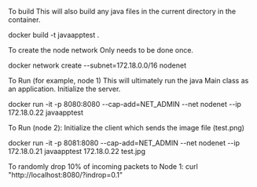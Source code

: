 To build
This will also build any java files in the current directory in the container.

docker build -t javaapptest .

To create the node network
Only needs to be done once.

docker network create --subnet=172.18.0.0/16 nodenet

To Run (for example, node 1)
This will ultimately run the java Main class as an application. Initialize the server.

docker run -it -p 8080:8080 --cap-add=NET_ADMIN --net nodenet --ip 172.18.0.22 javaapptest

To Run (node 2):
Initialize the client which sends the image file (test.png)

docker run -it -p 8081:8080 --cap-add=NET_ADMIN --net nodenet --ip 172.18.0.21 javaapptest 172.18.0.22 test.jpg

To randomly drop 10% of incoming packets to Node 1:
curl "http://localhost:8080/?indrop=0.1"
